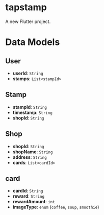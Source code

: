 # tapstamp

A new Flutter project.

# Data Models

## User
- **userId**: `String`
- **stamps**: `List<stampId>`

## Stamp
- **stampId**: `String`
- **timestamp**: `String`
- **shopId**: `String`

## Shop
- **shopId**: `String`
- **shopName**: `String`
- **address**: `String`
- **cards**: `List<cardId>`

## card
- **cardId**: `String`
- **reward**: `String`
- **rewardAmount**: `int`
- **imageType**: `enum` (`coffee`, `soup`, `smoothie`)